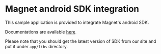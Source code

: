 Magnet android SDK integration
===================


This sample application is provided to integrate Magnet's android SDK.

Documentations are available [here](http://magnet.ir/DevGuides/AndroidGuide).

Please note that you should get the latest version of SDK from our site and put it under `app/libs` directory.